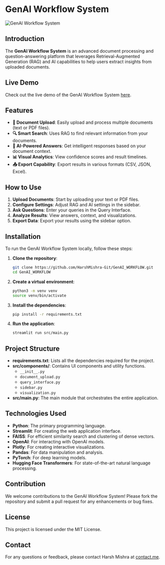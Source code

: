 # GenAI Workflow System

![GenAI Workflow System](https://user-images.githubusercontent.com/HarshMishra-Git/GenAI_WORKFLOW/main/genai_workflow_banner.png)

## Introduction

The **GenAI Workflow System** is an advanced document processing and question-answering platform that leverages Retrieval-Augmented Generation (RAG) and AI capabilities to help users extract insights from uploaded documents.

## Live Demo

Check out the live demo of the GenAI Workflow System [here](https://genaiworkflow.streamlit.app/).

## Features

- **📄 Document Upload**: Easily upload and process multiple documents (text or PDF files).
- **🔍 Smart Search**: Uses RAG to find relevant information from your documents.
- **🤖 AI-Powered Answers**: Get intelligent responses based on your document context.
- **📊 Visual Analytics**: View confidence scores and result timelines.
- **📤 Export Capability**: Export results in various formats (CSV, JSON, Excel).

## How to Use

1. **Upload Documents**: Start by uploading your text or PDF files.
2. **Configure Settings**: Adjust RAG and AI settings in the sidebar.
3. **Ask Questions**: Enter your queries in the Query Interface.
4. **Analyze Results**: View answers, context, and visualizations.
5. **Export Data**: Export your results using the sidebar option.

## Installation

To run the GenAI Workflow System locally, follow these steps:

1. **Clone the repository**:
    ```sh
    git clone https://github.com/HarshMishra-Git/GenAI_WORKFLOW.git
    cd GenAI_WORKFLOW
    ```

2. **Create a virtual environment**:
    ```sh
    python3 -m venv venv
    source venv/bin/activate
    ```

3. **Install the dependencies**:
    ```sh
    pip install -r requirements.txt
    ```

4. **Run the application**:
    ```sh
    streamlit run src/main.py
    ```

## Project Structure

- **requirements.txt**: Lists all the dependencies required for the project.
- **src/components/**: Contains UI components and utility functions.
    - `__init__.py`
    - `document_upload.py`
    - `query_interface.py`
    - `sidebar.py`
    - `visualization.py`
- **src/main.py**: The main module that orchestrates the entire application.

## Technologies Used

- **Python**: The primary programming language.
- **Streamlit**: For creating the web application interface.
- **FAISS**: For efficient similarity search and clustering of dense vectors.
- **OpenAI**: For interacting with OpenAI models.
- **Plotly**: For creating interactive visualizations.
- **Pandas**: For data manipulation and analysis.
- **PyTorch**: For deep learning models.
- **Hugging Face Transformers**: For state-of-the-art natural language processing.

## Contribution

We welcome contributions to the GenAI Workflow System! Please fork the repository and submit a pull request for any enhancements or bug fixes.

## License

This project is licensed under the MIT License.

## Contact

For any questions or feedback, please contact Harsh Mishra at [contact.me](mailto:harsmishra1132@gmail.com).
